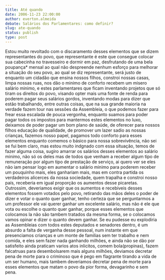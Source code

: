 ```yaml
---
title: Até quando
date: 2006-11-23 22:00:00
author: everton.almeida
debate: Salários dos Parlamentares: como definir?
slug: ate-quando
status: publish 
type: post
---
```


Estou muito revoltado com o discaramento desses elementos que se dizem representantes do povo, que representante é este que consegue colocar sua cabecinha no travesseiro e dormir em paz, desfrutando de uma bela poupança\* mensal ao qual não despreende nenhum esforço para melhorar a situação do seu povo, ao qual se diz representante, será justo de enquanto um cidadão que ensina nossos filhos, constroi nossas casas, limpa nossas ruas, nos dão o minimo de conforto recebem um misero salário minimo, e estes parlamentares que ficam inventando projetos que só tiram os direitos do povo, visando opter mais uma fonte de renda para poderem pagar seus salários gordos, inventando modas para dizer que estão trabalhando, entre outras coisas, que na sua grande maioria na verdade fazem tour nas sessões da Assembleia, o que podemos fazer para frear essa escalada de pouca vergonha, enquanto suamos para poder pagar todos os impostos para mantermos estes elementos no luxo, deixamos de poder pagar um bom plano de saúde, de oferecer para nossos filhos educação de qualidade, de promover um lazer sadio as nossas crianças, fazemos nosso papel, pagamos todo conforto para esses elementos enquanto comemos o básico para nossa sobrevivência, não sei se fui bem claro, mas estou muito indgnado com essa situação, temos de fazer alguma coisa, sugiro amarrar os salários desses elementos ao salário minimo, não só os deles mas de todos que venham a receber algum tipo de remuneração por algum tipo de prestação de serviço, ai quero ver se eles não iam pensar logo em aumentar o salário minimo para poderem receber um pouquinho mais, eles ganhariam mais, mas em contra partida os verdadeiros alicerces da nossa sociedade, quem trapalha e constroi nosso país, receberia em igual proporção os aumentos desse picaretas. Outrossim, deveriamos exigir que os aumentos e recebiveis desses elementos fossem votados pelo povo, retirando das mãos deles o poder de dizer e votar o quanto quer ganhar, tenho certeza que se perguntarmos a um professor ele vai querer ganhar um excelente salário, mas não é ele que vota ou escolhe o quanto quer ganhar, porque esses elementos que colocamos la não são tambem tratados da mesma forma, se o colocamos vamos opinar e dizer o quanto devem ganhar. Se eu pudesse eu explodiria as Assembleias com todos estes deputados e senadores dentro, é um absurdo a falta de verganha desse pessoal, num instante em que presenciamos crianças e um monte de familias sem ter trabalho e nem comida, e eles sem fazer nada ganhando milhões, e ainda não se dão por satisfeito ainda praticam varios atos inlicitos, comem bola(propinas), fazem falcatruas para desembolsarem mais alguns milhões, deviamos decretar pena de morte para o criminoso que é pego em flagrante tirando a vida de um ser humano, mais tambem deveriamos decretar pena de morte para esses elementos que matam o povo da pior forma, devagarinho e sem pena.
